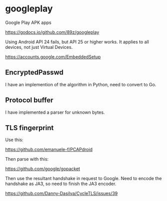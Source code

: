 # googleplay

Google Play APK apps

https://godocs.io/github.com/89z/googleplay

Using Android API 24 fails, but API 25 or higher works. It applies to all
devices, not just Virtual Devices.

https://accounts.google.com/EmbeddedSetup

## EncryptedPasswd

I have an implemention of the algorithm in Python, need to convert to Go.

## Protocol buffer

I have implemented a parser for unknown bytes.

## TLS fingerprint

Use this:

https://github.com/emanuele-f/PCAPdroid

Then parse with this:

https://github.com/google/gopacket

Then use the resultant handshake in request to Google. Need to encode the
handshake as JA3, so need to finish the JA3 encoder.

https://github.com/Danny-Dasilva/CycleTLS/issues/39
